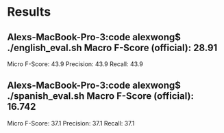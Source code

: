

# Results

Alexs-MacBook-Pro-3:code alexwong$ ./english_eval.sh
Macro F-Score (official): 28.91
-----
Micro F-Score: 43.9
Precision: 43.9
Recall: 43.9

Alexs-MacBook-Pro-3:code alexwong$ ./spanish_eval.sh
Macro F-Score (official): 16.742
-----
Micro F-Score: 37.1
Precision: 37.1
Recall: 37.1


